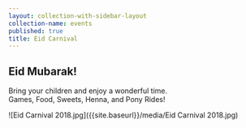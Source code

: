 ```yaml
---
layout: collection-with-sidebar-layout
collection-name: events
published: true
title: Eid Carnival
---
```

## Eid Mubarak!
Bring your children and enjoy a wonderful time.  
Games, Food, Sweets, Henna, and Pony Rides!

![Eid Carnival 2018.jpg]({{site.baseurl}}/media/Eid Carnival 2018.jpg)

